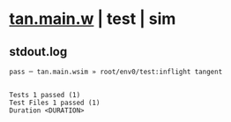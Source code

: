 # [tan.main.w](../../../../../../examples/tests/sdk_tests/math/tan.main.w) | test | sim

## stdout.log
```log
pass ─ tan.main.wsim » root/env0/test:inflight tangent
 
 
Tests 1 passed (1)
Test Files 1 passed (1)
Duration <DURATION>
```

